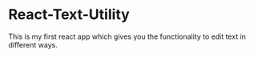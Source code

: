 # React-Text-Utility
This is my first react app which gives you the functionality to edit text in different ways.

